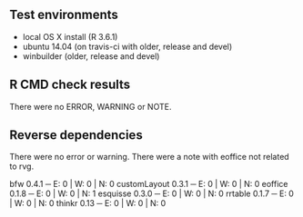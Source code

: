 ## Test environments

- local OS X install (R 3.6.1)
- ubuntu 14.04 (on travis-ci with older, release and devel) 
- winbuilder (older, release and devel)

## R CMD check results

There were no ERROR, WARNING or NOTE.

## Reverse dependencies

There were no error or warning. There were a note with eoffice not related to rvg.

bfw 0.4.1             ─ E: 0     | W: 0     | N: 0
customLayout 0.3.1    ─ E: 0     | W: 0     | N: 0
eoffice 0.1.8         ─ E: 0     | W: 0     | N: 1
esquisse 0.3.0        ─ E: 0     | W: 0     | N: 0
rrtable 0.1.7         ─ E: 0     | W: 0     | N: 0
thinkr 0.13           ─ E: 0     | W: 0     | N: 0

